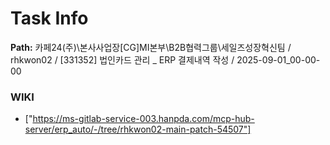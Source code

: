 # Task Info

**Path:** 카페24(주)\본사사업장\[CG]MI본부\B2B협력그룹\세일즈성장혁신팀 / rhkwon02 / [331352] 법인카드 관리 _ ERP 결제내역 작성 / 2025-09-01_00-00-00

### WIKI
- ["https://ms-gitlab-service-003.hanpda.com/mcp-hub-server/erp_auto/-/tree/rhkwon02-main-patch-54507"]


